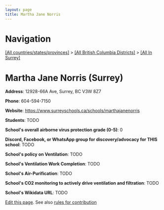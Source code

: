 ```yaml
---
layout: page
title: Martha Jane Norris
---
```

# Navigation

[[All countries/states/provinces]](../../..) > [[All British Columbia Districts]](../..) > [[All In Surrey]](..)

# Martha Jane Norris (Surrey)

**Address**: 12928-66A Ave, Surrey, BC V3W 8Z7

**Phone**: 604-594-7150

**Website**: <https://www.surreyschools.ca/schools/marthajanenorris>

**Students**: TODO

**School's overall airborne virus protection grade (0-5)**: 0

**Discord, Facebook, or WhatsApp group for discovery/advocacy for THIS school**: TODO

**School's policy on Ventilation**: TODO

**School's Ventilation Work Completion**: TODO

**School's Air-Purification**: TODO

**School's CO2 monitoring to actively drive ventilation and filtration**: TODO

**School's Wikidata URL**: TODO


[Edit this page](https://github.com/ventilate-schools/BC/edit/main/./Surrey/Martha_Jane_Norris.md). See also [rules for contribution](../../../contribution-rules/)